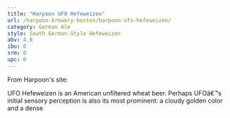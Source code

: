 ```yaml
---
title: "Harpoon UFO Hefeweizen"
url: /harpoon-brewery-boston/harpoon-ufo-hefeweizen/
category: German Ale
style: South German-Style Hefeweizen
abv: 4.8
ibu: 0
srm: 0
upc: 0
---
```

From Harpoon's site:

UFO Hefeweizen is an American unfiltered wheat beer.  Perhaps UFOâ€™s initial sensory perception is also its most prominent: a cloudy golden color and a dense
